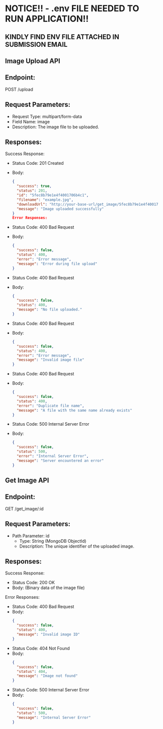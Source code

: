 # NOTICE!! - .env FILE NEEDED TO RUN APPLICATION!!

## KINDLY FIND ENV FILE ATTACHED IN SUBMISSION EMAIL

## Image Upload API

## Endpoint:

POST /upload

## Request Parameters:

- Request Type: multipart/form-data
- Field Name: image
- Description: The image file to be uploaded.

## Responses:

Success Response:

- Status Code: 201 Created
- Body:

  ```json
  {
    "success": true,
    "status": 201,
    "id": "5fec8b79e1e4f4001706b4c1",
    "filename": "example.jpg",
    "downloadUrl": "http://your-base-url/get_image/5fec8b79e1e4f4001706b4c1",
    "message": "Image uploaded successfully"
  }
  Error Responses:

  ```

- Status Code: 400 Bad Request
- Body:

  ```json
  {
    "success": false,
    "status": 400,
    "error": "Error message",
    "message": "Error during file upload"
  }
  ```

- Status Code: 400 Bad Request
- Body:

  ```json
  {
    "success": false,
    "status": 400,
    "message": "No file uploaded."
  }
  ```

- Status Code: 400 Bad Request
- Body:

  ```json
  {
    "success": false,
    "status": 400,
    "error": "Error message",
    "message": "Invalid image file"
  }
  ```

- Status Code: 400 Bad Request
- Body:

  ```json
  {
    "success": false,
    "status": 400,
    "error": "Duplicate file name",
    "message": "A file with the same name already exists"
  }
  ```

- Status Code: 500 Internal Server Error
- Body:
  ```json
  {
    "success": false,
    "status": 500,
    "error": "Internal Server Error",
    "message": "Server encountered an error"
  }
  ```

## Get Image API

## Endpoint:

GET /get_image/:id

## Request Parameters:

- Path Parameter: id
  - Type: String (MongoDB ObjectId)
  - Description: The unique identifier of the uploaded image.

## Responses:

Success Response:

- Status Code: 200 OK
- Body: (Binary data of the image file)

Error Responses:

- Status Code: 400 Bad Request
- Body:
  ```json
  {
    "success": false,
    "status": 400,
    "message": "Invalid image ID"
  }
  ```
- Status Code: 404 Not Found
- Body:
  ```json
  {
    "success": false,
    "status": 404,
    "message": "Image not found"
  }
  ```
- Status Code: 500 Internal Server Error
- Body:
  ```json
  {
    "success": false,
    "status": 500,
    "message": "Internal Server Error"
  }
  ```
